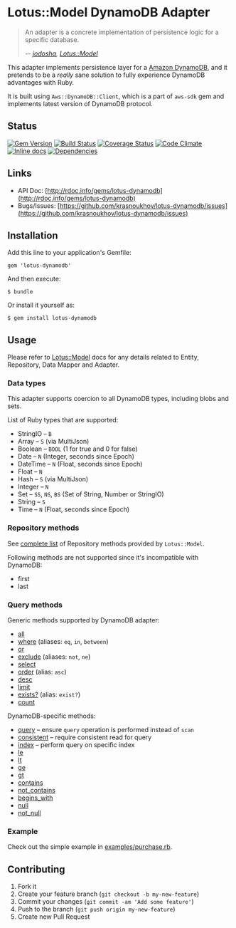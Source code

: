 # Lotus::Model DynamoDB Adapter

> An adapter is a concrete implementation of persistence logic for a specific
> database.
>
> -- <cite>[jodosha](https://github.com/jodosha), [Lotus::Model](https://github.com/lotus/model)</cite>

This adapter implements persistence layer for a [Amazon DynamoDB](https://aws.amazon.com/dynamodb/),
and it pretends to be a _really_ sane solution to fully experience DynamoDB advantages with Ruby.

It is built using ```Aws::DynamoDB::Client```, which is a part of ```aws-sdk``` gem and implements latest version of DynamoDB protocol.

## Status

[![Gem Version](https://badge.fury.io/rb/lotus-dynamodb.svg)](http://badge.fury.io/rb/lotus-dynamodb)
[![Build Status](https://secure.travis-ci.org/krasnoukhov/lotus-dynamodb.svg?branch=master)](http://travis-ci.org/krasnoukhov/lotus-dynamodb?branch=master)
[![Coverage Status](https://img.shields.io/coveralls/krasnoukhov/lotus-dynamodb.svg)](https://coveralls.io/r/krasnoukhov/lotus-dynamodb?branch=master)
[![Code Climate](https://img.shields.io/codeclimate/github/krasnoukhov/lotus-dynamodb.svg)](https://codeclimate.com/github/krasnoukhov/lotus-dynamodb)
[![Inline docs](http://inch-ci.org/github/krasnoukhov/lotus-dynamodb.svg)](http://inch-ci.org/github/krasnoukhov/lotus-dynamodb)
[![Dependencies](https://gemnasium.com/krasnoukhov/lotus-dynamodb.svg)](https://gemnasium.com/krasnoukhov/lotus-dynamodb)

## Links

* API Doc: [http://rdoc.info/gems/lotus-dynamodb](http://rdoc.info/gems/lotus-dynamodb)
* Bugs/Issues: [https://github.com/krasnoukhov/lotus-dynamodb/issues](https://github.com/krasnoukhov/lotus-dynamodb/issues)

## Installation

Add this line to your application's Gemfile:

    gem 'lotus-dynamodb'

And then execute:

    $ bundle

Or install it yourself as:

    $ gem install lotus-dynamodb

## Usage

Please refer to [Lotus::Model](https://github.com/lotus/model#usage) docs for any details related to Entity, Repository, Data Mapper and Adapter.

### Data types

This adapter supports coercion to all DynamoDB types, including blobs and sets.

List of Ruby types that are supported:

* StringIO – ```B```
* Array – ```S``` (via MultiJson)
* Boolean – ```BOOL``` (1 for true and 0 for false)
* Date – ```N``` (Integer, seconds since Epoch)
* DateTime – ```N``` (Float, seconds since Epoch)
* Float – ```N```
* Hash – ```S``` (via MultiJson)
* Integer – ```N```
* Set – ```SS```, ```NS```, ```BS``` (Set of String, Number or StringIO)
* String – ```S```
* Time – ```N``` (Float, seconds since Epoch)

### Repository methods

See [complete list](https://github.com/lotus/model#repositories) of Repository methods provided by ```Lotus::Model```.

Following methods are not supported since it's incompatible with DynamoDB:

* first
* last

### Query methods

Generic methods supported by DynamoDB adapter:

* [all](http://rdoc.info/gems/lotus-dynamodb/Lotus/Model/Adapters/Dynamodb/Query#all-instance_method)
* [where](http://rdoc.info/gems/lotus-dynamodb/Lotus/Model/Adapters/Dynamodb/Query#where-instance_method) (aliases: ```eq```, ```in```, ```between```)
* [or](http://rdoc.info/gems/lotus-dynamodb/Lotus/Model/Adapters/Dynamodb/Query#or-instance_method)
* [exclude](http://rdoc.info/gems/lotus-dynamodb/Lotus/Model/Adapters/Dynamodb/Query#exclude-instance_method) (aliases: ```not```, ```ne```)
* [select](http://rdoc.info/gems/lotus-dynamodb/Lotus/Model/Adapters/Dynamodb/Query#select-instance_method)
* [order](http://rdoc.info/gems/lotus-dynamodb/Lotus/Model/Adapters/Dynamodb/Query#order-instance_method) (alias: ```asc```)
* [desc](http://rdoc.info/gems/lotus-dynamodb/Lotus/Model/Adapters/Dynamodb/Query#desc-instance_method)
* [limit](http://rdoc.info/gems/lotus-dynamodb/Lotus/Model/Adapters/Dynamodb/Query#limit-instance_method)
* [exists?](http://rdoc.info/gems/lotus-dynamodb/Lotus/Model/Adapters/Dynamodb/Query#exist%3F-instance_method) (alias: ```exist?```)
* [count](http://rdoc.info/gems/lotus-dynamodb/Lotus/Model/Adapters/Dynamodb/Query#count-instance_method)

DynamoDB-specific methods:

* [query](http://rdoc.info/gems/lotus-dynamodb/Lotus/Model/Adapters/Dynamodb/Query#query-instance_method) – ensure ```query``` operation is performed instead of ```scan```
* [consistent](http://rdoc.info/gems/lotus-dynamodb/Lotus/Model/Adapters/Dynamodb/Query#consistent-instance_method) – require consistent read for query
* [index](http://rdoc.info/gems/lotus-dynamodb/Lotus/Model/Adapters/Dynamodb/Query#index-instance_method) – perform query on specific index
* [le](http://rdoc.info/gems/lotus-dynamodb/Lotus/Model/Adapters/Dynamodb/Query#le-instance_method)
* [lt](http://rdoc.info/gems/lotus-dynamodb/Lotus/Model/Adapters/Dynamodb/Query#lt-instance_method)
* [ge](http://rdoc.info/gems/lotus-dynamodb/Lotus/Model/Adapters/Dynamodb/Query#ge-instance_method)
* [gt](http://rdoc.info/gems/lotus-dynamodb/Lotus/Model/Adapters/Dynamodb/Query#gt-instance_method)
* [contains](http://rdoc.info/gems/lotus-dynamodb/Lotus/Model/Adapters/Dynamodb/Query#contains-instance_method)
* [not_contains](http://rdoc.info/gems/lotus-dynamodb/Lotus/Model/Adapters/Dynamodb/Query#not_contains-instance_method)
* [begins_with](http://rdoc.info/gems/lotus-dynamodb/Lotus/Model/Adapters/Dynamodb/Query#begins_with-instance_method)
* [null](http://rdoc.info/gems/lotus-dynamodb/Lotus/Model/Adapters/Dynamodb/Query#null-instance_method)
* [not_null](http://rdoc.info/gems/lotus-dynamodb/Lotus/Model/Adapters/Dynamodb/Query#not_null-instance_method)

### Example

Check out the simple example in [examples/purchase.rb](examples/purchase.rb).

## Contributing

1. Fork it
2. Create your feature branch (`git checkout -b my-new-feature`)
3. Commit your changes (`git commit -am 'Add some feature'`)
4. Push to the branch (`git push origin my-new-feature`)
5. Create new Pull Request
